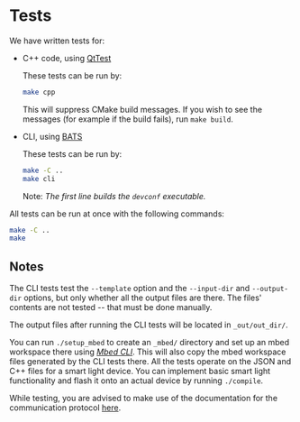 # Tests

We have written tests for:

- C++ code, using [QtTest](https://doc.qt.io/qt-5/qttest-index.html)

    These tests can be run by:
    ```sh
    make cpp
    ```
    This will suppress CMake build messages. If you wish to see the messages
    (for example if the build fails), run `make build`.

- CLI, using [BATS](https://github.com/bats-core/bats-core)

    These tests can be run by:
    ```sh
    make -C ..
    make cli
    ```
    Note: *The first line builds the `devconf` executable.*

All tests can be run at once with the following commands:
```sh
make -C ..
make
```

## Notes

The CLI tests test the `--template` option and the `--input-dir` and
`--output-dir` options, but only whether all the output files are there. The
files' contents are not tested -- that must be done manually.

The output files after running the CLI tests will be located in `_out/out_dir/`.

You can run `./setup_mbed` to create an `_mbed/` directory and set up an mbed
workspace there using [*Mbed CLI*](https://pypi.org/project/mbed-cli/). This
will also copy the mbed workspace files generated by the CLI tests there. All
the tests operate on the JSON and C++ files for a smart light device. You
can implement basic smart light functionality and flash it onto an actual
device by running `./compile`.

While testing, you are advised to make use of the documentation for the
communication protocol [here](https://siau-devconf.readthedocs.io/en/latest/communication.html).
